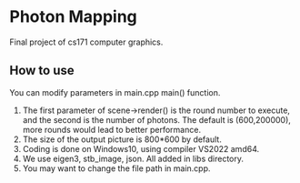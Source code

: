 # Photon Mapping

Final project of cs171 computer graphics.

## How to use

You can modify parameters in main.cpp main() function.

1. The first parameter of scene->render() is the round number to execute, and the second is the number of photons. The default is (600,200000), more rounds would lead to better performance.
2. The size of the output picture is 800\*600 by default.
3. Coding is done on Windows10, using compiler VS2022 amd64.
4. We use eigen3, stb_image, json. All added in libs directory.
5. You may want to change the file path in main.cpp.